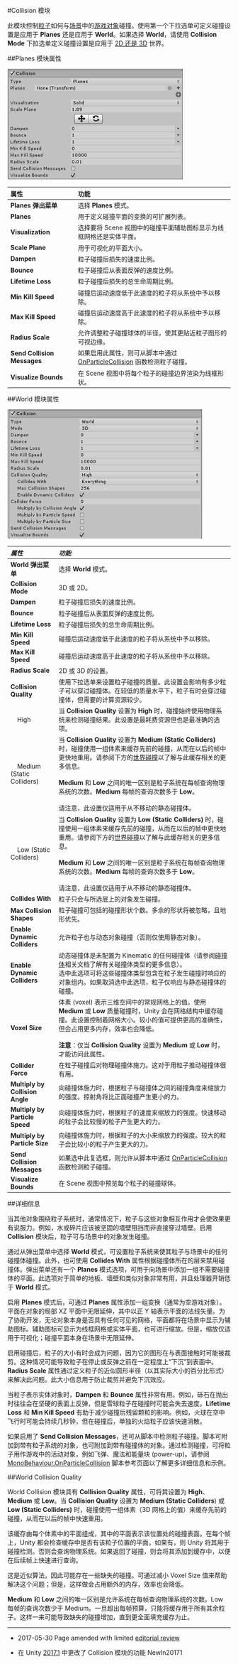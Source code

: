 #Collision 模块
 
此模块控制[粒子](PartSysWhatIs.html)如何与[场景](CreatingScenes.html)中的[游戏对象](GameObjects.html)碰撞。使用第一个下拉选单可定义碰撞设置是应用于 __Planes__ 还是应用于 __World__。如果选择 __World__，请使用 __Collision Mode__ 下拉选单定义碰撞设置是应用于 [2D 还是 3D](2Dor3D.html) 世界。
 
##Planes 模块属性
 
![](../uploads/Main/PartSysCollisionInsp.png) 
 
|**属性** |**功能** |
|:---|:---|
|__Planes 弹出菜单__ |选择 __Planes__ 模式。 |
|__Planes__ |用于定义碰撞平面的变换的可扩展列表。 |
|__Visualization__ |选择要将 Scene 视图中的碰撞平面辅助图标显示为线框网格还是实体平面。 |
|__Scale Plane__ |用于可视化的平面大小。 |
|__Dampen__ |粒子碰撞后损失的速度比例。 |
|__Bounce__ |粒子碰撞后从表面反弹的速度比例。 |
|__Lifetime Loss__ |粒子碰撞后损失的总生命周期比例。 |
|__Min Kill Speed__ |碰撞后运动速度低于此速度的粒子将从系统中予以移除。 |
|__Max Kill Speed__ |碰撞后运动速度高于此速度的粒子将从系统中予以移除。 |
|__Radius Scale__ |允许调整粒子碰撞球体的半径，使其更贴近粒子图形的可视边缘。 |
|__Send Collision Messages__ |如果启用此属性，则可从脚本中通过 [OnParticleCollision](../ScriptReference/MonoBehaviour.OnParticleCollision.html) 函数检测粒子碰撞。 |
|__Visualize Bounds__ | 在 Scene 视图中将每个粒子的碰撞边界渲染为线框形状。 |
 
##World 模块属性
 
![](../uploads/Main/PartSysCollisionInsp2.png) 
 
|**_属性_** |**_功能_** |
|:---|:---|
|__World 弹出菜单__ |选择 __World__ 模式。 |
|__Collision Mode__| 3D 或 2D。|
|__Dampen__ |粒子碰撞后损失的速度比例。 |
|__Bounce__ |粒子碰撞后从表面反弹的速度比例。 |
|__Lifetime Loss__ |粒子碰撞后损失的总生命周期比例。 |
|__Min Kill Speed__ |碰撞后运动速度低于此速度的粒子将从系统中予以移除。 |
|__Max Kill Speed__ |碰撞后运动速度高于此速度的粒子将从系统中予以移除。 |
|__Radius Scale__ | 2D 或 3D 的设置。|
|__Collision Quality__ | 使用下拉选单来设置粒子碰撞的质量。此设置会影响有多少粒子可以穿过碰撞体。在较低的质量水平下，粒子有时会穿过碰撞体，但需要的计算资源较少。|
|&nbsp;&nbsp;&nbsp;&nbsp;High | 当 __Collision Quality__ 设置为 __High__ 时，碰撞始终使用物理系统来检测碰撞结果。此设置是最耗费资源但也是最准确的选项。 |
|&nbsp;&nbsp;&nbsp;&nbsp;Medium (Static Colliders) | 当 __Collision Quality__ 设置为 __Medium (Static Colliders)__ 时，碰撞使用一组体素来缓存先前的碰撞，从而在以后的帧中更快地重用。请参阅下方的[世界碰撞](#WorldCollisions)以了解与此缓存相关的更多信息。<br/><br/>__Medium__ 和 __Low__ 之间的唯一区别是粒子系统在每帧查询物理系统的次数。__Medium__ 每帧的查询次数多于 __Low__。<br/><br/>请注意，此设置仅适用于从不移动的静态碰撞体。 |
|&nbsp;&nbsp;&nbsp;&nbsp;Low (Static Colliders) | 当 __Collision Quality__ 设置为 __Low (Static Colliders)__ 时，碰撞使用一组体素来缓存先前的碰撞，从而在以后的帧中更快地重用。请参阅下方的[世界碰撞](#WorldCollisions)以了解与此缓存相关的更多信息。<br/><br/>__Medium__ 和 __Low__ 之间的唯一区别是粒子系统在每帧查询物理系统的次数。__Medium__ 每帧的查询次数多于 __Low__。<br/><br/>请注意，此设置仅适用于从不移动的静态碰撞体。 |
|__Collides With__ |粒子只会与所选层上的对象发生碰撞。 |
|__Max Collision Shapes__ |粒子碰撞可包括的碰撞形状个数。多余的形状将被忽略，且地形优先。|
|__Enable Dynamic Colliders__ |允许粒子也与动态对象碰撞（否则仅使用静态对象）。|
| __Enable Dynamic Colliders__ | 动态碰撞体是未配置为 Kinematic 的任何碰撞体（请参阅[碰撞体](CollidersOverview.html)相关文档了解有关碰撞体类型的更多信息）。<br/>选中此选项可将这些碰撞体类型包含在粒子发生碰撞时响应的对象组内。如果取消选中此选项，粒子仅响应与静态碰撞体的碰撞。|
| __Voxel Size__ | 体素 (voxel) 表示三维空间中的常规网格上的值。使用 __Medium__ 或 __Low__ 质量碰撞时，Unity 会在网格结构中缓存碰撞。此设置控制着网格大小。较小的值可提供更高的准确性，但会占用更多内存，效率也会降低。<br/><br/>**注意**：仅当 __Collision Quality__ 设置为 __Medium__ 或 __Low__ 时，才能访问此属性。 |
|__Collider Force__ |在粒子碰撞后对物理碰撞体施力。这对于用粒子推动碰撞体很有用。|
|__Multiply by Collision Angle__ |向碰撞体施力时，根据粒子与碰撞体之间的碰撞角度来缩放力的强度。掠射角将比正面碰撞产生更小的力。|
|__Multiply by Particle Speed__ |向碰撞体施力时，根据粒子的速度来缩放力的强度。快速移动的粒子会比较慢的粒子产生更大的力。|
|__Multiply by Particle Size__ |向碰撞体施力时，根据粒子的大小来缩放力的强度。较大的粒子会比较小的粒子产生更大的力。|
|__Send Collision Messages__ |如果选中此复选框，则允许从脚本中通过 [OnParticleCollision](../ScriptReference/MonoBehaviour.OnParticleCollision.html) 函数检测粒子碰撞。 |
|__Visualize Bounds__ |在 Scene 视图中预览每个粒子的碰撞球体。 |
 
##详细信息
 
当其他对象围绕粒子系统时，通常情况下，粒子与这些对象相互作用才会使效果更有说服力。例如，水或碎片应该被坚固的墙壁阻挡而非直接穿过墙壁。启用 __Collision__ 模块后，粒子可与场景中的对象发生碰撞。
 
通过从弹出菜单中选择 __World__ 模式，可设置粒子系统来使其粒子与场景中的任何碰撞体碰撞。此外，也可使用 __Collides With__ 属性根据碰撞体所在的层来禁用碰撞体。弹出菜单还有一个 __Planes__ 模式选项，可用于向场景中添加一组不需要碰撞体的平面。此选项对于简单的地板、墙壁和类似对象非常有用，并且处理器开销低于 __World__ 模式。
 
启用 __Planes__ 模式后，可通过 __Planes__ 属性添加一组变换（通常为空游戏对象）。平面在对象的局部 XZ 平面中无限延伸，其中以正 Y 轴表示平面的法线矢量。为了协助开发，无论对象本身是否具有任何可见的网格，平面都将在场景中显示为辅助图标。辅助图标可显示为线框网格或实体平面，也可进行缩放。但是，缩放仅适用于可视化；碰撞平面本身在场景中无限延伸。
 
启用碰撞后，粒子的大小有时会成为问题，因为它的图形在与表面接触时可能被裁剪。这种情况可能导致粒子在停止或反弹之前在一定程度上“下沉”到表面中。__Radius Scale__ 属性通过定义粒子的近似圆形半径（以其实际大小的百分比形式）来解决此问题。此大小信息用于防止裁剪并避免下沉效应。
 
当粒子表示实体对象时，__Dampen__ 和 __Bounce__ 属性非常有用。例如，砾石在抛出时往往会在坚硬的表面上反弹，但是雪球粒子在碰撞时可能会失去速度。__Lifetime Loss__ 和 __Min Kill Speed__ 有助于减少碰撞后残留颗粒的影响。例如，火球在空中飞行时可能会持续几秒钟，但在碰撞后，单独的火焰粒子应该快速消散。
 
如果启用了 __Send Collision Messages__，还可从脚本中检测粒子碰撞。脚本可附加到带有粒子系统的对象，也可附加到带有碰撞体的对象。通过检测碰撞，可将粒子用作游戏中的活动对象，例如飞弹、魔法和能量块 (power-up)。请参阅 [MonoBehaviour.OnParticleCollision](../ScriptReference/MonoBehaviour.OnParticleCollision.html) 脚本参考页面以了解更多详细信息和示例。
 
<a name="WorldCollisions"> </a> 
##World Collision Quality
 
World Collision 模块具有 __Collision Quality__ 属性，可将其设置为 __High__、__Medium__ 或 __Low__。当 __Collision Quality__ 设置为 __Medium (Static Colliders__) 或 __Low (Static Colliders)__ 时，碰撞使用一组体素（3D 网格上的值）来缓存先前的碰撞，从而在以后的帧中快速重用。
 
该缓存由每个体素中的平面组成，其中的平面表示该位置处的碰撞表面。在每个帧上，Unity 都会检查缓存中是否有该粒子位置的平面，如果有，则 Unity 将其用于碰撞检测。否则会查询物理系统。如果返回了碰撞，则会将其添加到缓存中，以便在后续帧上快速进行查询。
 
这是近似算法，因此可能存在一些缺失的碰撞。可通过减小 Voxel Size 值来帮助解决这个问题；但是，这样做会占用额外的内存，效率也会降低。
 
__Medium__ 和 __Low__ 之间的唯一区别是允许系统在每帧查询物理系统的次数。Low 每帧的查询次数少于 Medium。一旦超出每帧预算，只能将缓存用于所有其余粒子。这样一来可能导致缺失的碰撞增加，直到更全面填充缓存为止。

---

* <span class="page-edit"> 2017-05-30  Page amended with limited [editorial review](DocumentationEditorialReview.html)
</span>

* <span class="page-history">在 Unity [2017.1](../Manual/30_search.html?q=newin20171) 中更改了 Collision 模块的功能 <span class="search-words">NewIn20171</span></span>
